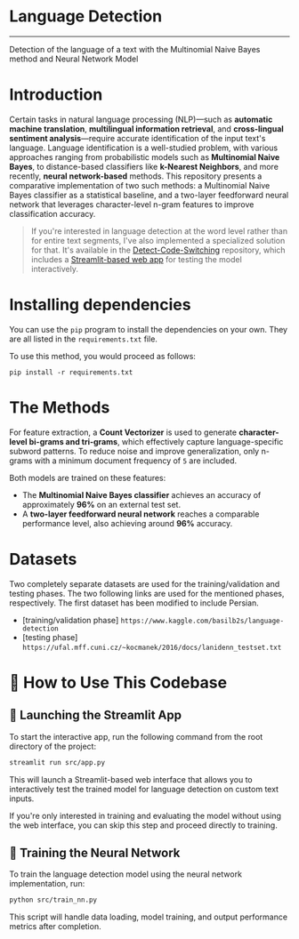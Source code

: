# Language Detection
-----
Detection of the language of a text with the Multinomial Naive Bayes method and Neural Network Model 

# Introduction 
Certain tasks in natural language processing (NLP)—such as **automatic machine translation**, **multilingual information retrieval**, and **cross-lingual sentiment analysis**—require accurate identification of the input text's language. Language identification is a well-studied problem, with various approaches ranging from probabilistic models such as **Multinomial Naive Bayes**, to distance-based classifiers like **k-Nearest Neighbors**, and more recently, **neural network-based** methods.
This repository presents a comparative implementation of two such methods: a Multinomial Naive Bayes classifier as a statistical baseline, and a two-layer feedforward neural network that leverages character-level n-gram features to improve classification accuracy. 

> If you're interested in language detection at the word level rather than for entire text segments, I've also implemented a specialized solution for that. It's available in the [Detect-Code-Switching](https://github.com/javadr/PyTorch-Detect-Code-Switching) repository, which includes a [Streamlit-based web app](https://pytorch-detect-code-switching-code.streamlit.app/) for testing the model interactively.

# Installing dependencies
You can use the `pip` program to install the dependencies on your own. They are all listed in the `requirements.txt` file.

To use this method, you would proceed as follows:

```
pip install -r requirements.txt
```

# The Methods
For feature extraction, a **Count Vectorizer** is used to generate **character-level bi-grams and tri-grams**, 
which effectively capture language-specific subword patterns. 
To reduce noise and improve generalization, only n-grams with a minimum document frequency of `5` are included.

Both models are trained on these features:
- The **Multinomial Naive Bayes classifier** achieves an accuracy of approximately **96%** on an external test set.
- A **two-layer feedforward neural network** reaches a comparable performance level, also achieving around **96%** accuracy.
  
# Datasets
Two completely separate datasets are used for the training/validation and testing phases. 
The two following links are used for the mentioned phases, respectively. The first dataset has been modified to include Persian.

* [training/validation phase] `https://www.kaggle.com/basilb2s/language-detection`
* [testing phase] `https://ufal.mff.cuni.cz/~kocmanek/2016/docs/lanidenn_testset.txt`


# 📘 How to Use This Codebase
## 🚀 Launching the Streamlit App

To start the interactive app, run the following command from the root directory of the project:

```bash
streamlit run src/app.py
```

This will launch a Streamlit-based web interface that allows you to interactively test the trained model for language detection on custom text inputs.

If you're only interested in training and evaluating the model without using the web interface, you can skip this step and proceed directly to training.
## 🧠 Training the Neural Network

To train the language detection model using the neural network implementation, run:

```bash
python src/train_nn.py
```

This script will handle data loading, model training, and output performance metrics after completion.